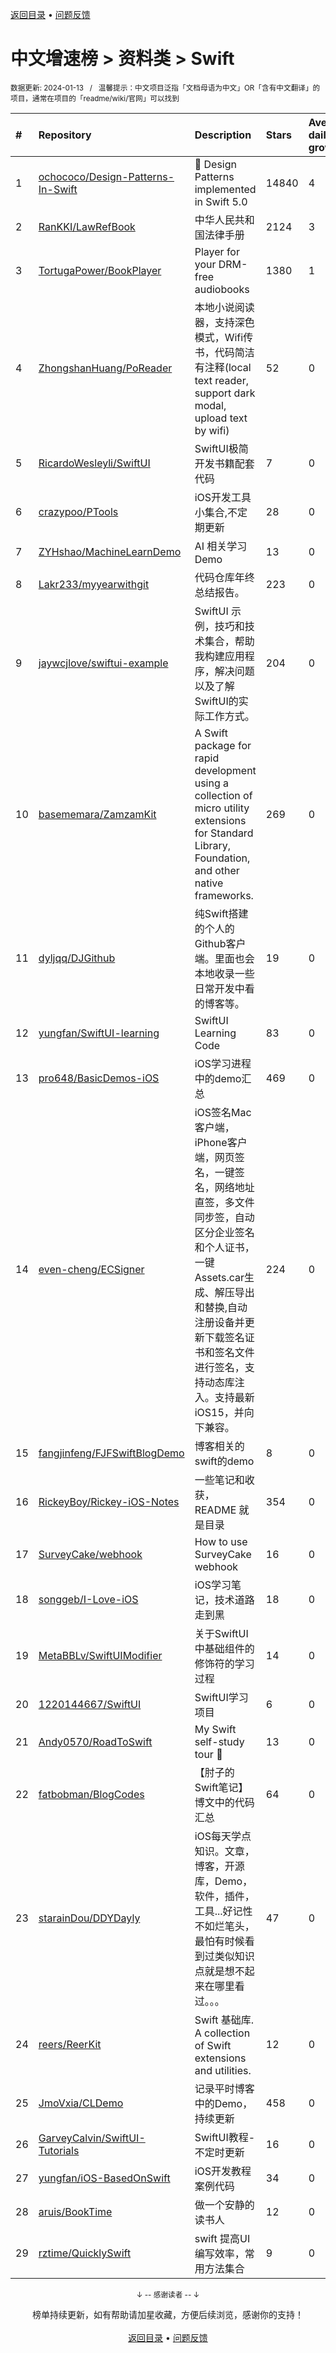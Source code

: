 <a href="https://github.com/GrowingGit/GitHub-Chinese-Top-Charts#github中文排行榜">返回目录</a> • <a href="/content/docs/feedback.md">问题反馈</a>

# 中文增速榜 > 资料类 > Swift
<sub>数据更新: 2024-01-13&nbsp;&nbsp;&nbsp;/&nbsp;&nbsp;&nbsp;温馨提示：中文项目泛指「文档母语为中文」OR「含有中文翻译」的项目，通常在项目的「readme/wiki/官网」可以找到</sub>

|#|Repository|Description|Stars|Average daily growth|Updated|
|:-|:-|:-|:-|:-|:-|
|1|[ochococo/Design-Patterns-In-Swift](https://github.com/ochococo/Design-Patterns-In-Swift)|📖 Design Patterns implemented in Swift 5.0|14840|4|2023-09-26|
|2|[RanKKI/LawRefBook](https://github.com/RanKKI/LawRefBook)|中华人民共和国法律手册|2124|3|2023-12-31|
|3|[TortugaPower/BookPlayer](https://github.com/TortugaPower/BookPlayer)|Player for your DRM-free audiobooks|1380|1|2024-01-06|
|4|[ZhongshanHuang/PoReader](https://github.com/ZhongshanHuang/PoReader)|本地小说阅读器，支持深色模式，Wifi传书，代码简洁有注释(local text reader, support dark modal, upload text by wifi)|52|0|2023-12-04|
|5|[RicardoWesleyli/SwiftUI](https://github.com/RicardoWesleyli/SwiftUI)|SwiftUI极简开发书籍配套代码|7|0|2023-08-30|
|6|[crazypoo/PTools](https://github.com/crazypoo/PTools)|iOS开发工具小集合,不定期更新|28|0|2024-01-11|
|7|[ZYHshao/MachineLearnDemo](https://github.com/ZYHshao/MachineLearnDemo)|AI 相关学习Demo|13|0|2023-07-25|
|8|[Lakr233/myyearwithgit](https://github.com/Lakr233/myyearwithgit)|代码仓库年终总结报告。|223|0|2023-12-24|
|9|[jaywcjlove/swiftui-example](https://github.com/jaywcjlove/swiftui-example)|SwiftUI 示例，技巧和技术集合，帮助我构建应用程序，解决问题以及了解SwiftUI的实际工作方式。|204|0|2023-11-29|
|10|[basememara/ZamzamKit](https://github.com/basememara/ZamzamKit)|A Swift package for rapid development using a collection of micro utility extensions for Standard Library, Foundation, and other native frameworks.|269|0|2023-09-23|
|11|[dyljqq/DJGithub](https://github.com/dyljqq/DJGithub)|纯Swift搭建的个人的Github客户端。里面也会本地收录一些日常开发中看的博客等。|19|0|2023-12-16|
|12|[yungfan/SwiftUI-learning](https://github.com/yungfan/SwiftUI-learning)|SwiftUI Learning Code|83|0|2024-01-09|
|13|[pro648/BasicDemos-iOS](https://github.com/pro648/BasicDemos-iOS)|iOS学习进程中的demo汇总|469|0|2023-10-04|
|14|[even-cheng/ECSigner](https://github.com/even-cheng/ECSigner)|iOS签名Mac客户端，iPhone客户端，网页签名，一键签名，网络地址直签，多文件同步签，自动区分企业签名和个人证书，一键Assets.car生成、解压导出和替换,自动注册设备并更新下载签名证书和签名文件进行签名，支持动态库注入。支持最新iOS15，并向下兼容。|224|0|2023-12-25|
|15|[fangjinfeng/FJFSwiftBlogDemo](https://github.com/fangjinfeng/FJFSwiftBlogDemo)|博客相关的swift的demo|8|0|2023-11-22|
|16|[RickeyBoy/Rickey-iOS-Notes](https://github.com/RickeyBoy/Rickey-iOS-Notes)|一些笔记和收获，README 就是目录|354|0|2023-12-06|
|17|[SurveyCake/webhook](https://github.com/SurveyCake/webhook)|How to use SurveyCake webhook|16|0|2023-12-21|
|18|[songgeb/I-Love-iOS](https://github.com/songgeb/I-Love-iOS)|iOS学习笔记，技术道路走到黑|18|0|2023-09-29|
|19|[MetaBBLv/SwiftUIModifier](https://github.com/MetaBBLv/SwiftUIModifier)|关于SwiftUI中基础组件的修饰符的学习过程|14|0|2023-09-07|
|20|[1220144667/SwiftUI](https://github.com/1220144667/SwiftUI)|SwiftUI学习项目|6|0|2023-11-16|
|21|[Andy0570/RoadToSwift](https://github.com/Andy0570/RoadToSwift)|My Swift self-study tour 🤪 |13|0|2023-11-08|
|22|[fatbobman/BlogCodes](https://github.com/fatbobman/BlogCodes)|【肘子的Swift笔记】博文中的代码汇总|64|0|2024-01-08|
|23|[starainDou/DDYDayly](https://github.com/starainDou/DDYDayly)|iOS每天学点知识。文章，博客，开源库，Demo，软件，插件，工具...好记性不如烂笔头，最怕有时候看到过类似知识点就是想不起来在哪里看过。。。|47|0|2023-08-18|
|24|[reers/ReerKit](https://github.com/reers/ReerKit)|Swift 基础库. A collection of Swift extensions and utilities.|12|0|2024-01-11|
|25|[JmoVxia/CLDemo](https://github.com/JmoVxia/CLDemo)|记录平时博客中的Demo，持续更新|458|0|2024-01-12|
|26|[GarveyCalvin/SwiftUI-Tutorials](https://github.com/GarveyCalvin/SwiftUI-Tutorials)|SwiftUI教程-不定时更新|16|0|2023-10-16|
|27|[yungfan/iOS-BasedOnSwift](https://github.com/yungfan/iOS-BasedOnSwift)|iOS开发教程案例代码|34|0|2023-08-12|
|28|[aruis/BookTime](https://github.com/aruis/BookTime)|做一个安静的读书人|12|0|2024-01-05|
|29|[rztime/QuicklySwift](https://github.com/rztime/QuicklySwift)|swift 提高UI编写效率，常用方法集合|9|0|2024-01-04|

<div align="center">
    <p><sub>↓ -- 感谢读者 -- ↓</sub></p>
    榜单持续更新，如有帮助请加星收藏，方便后续浏览，感谢你的支持！
</div>

<br/>

<div align="center"><a href="https://github.com/GrowingGit/GitHub-Chinese-Top-Charts#github中文排行榜">返回目录</a> • <a href="/content/docs/feedback.md">问题反馈</a></div>
